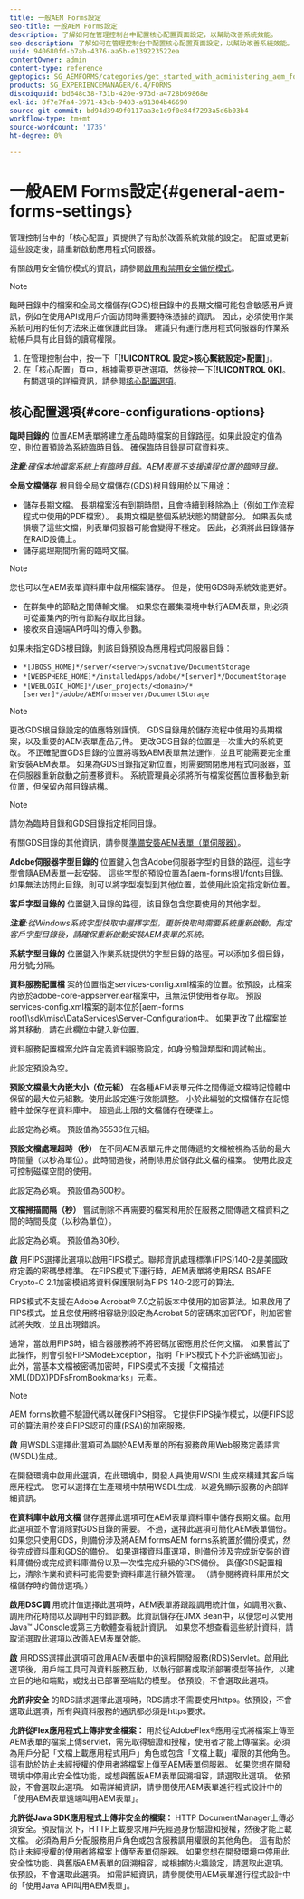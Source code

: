 ```yaml
---
title: 一般AEM Forms設定
seo-title: 一般AEM Forms設定
description: 了解如何在管理控制台中配置核心配置頁面設定，以幫助改善系統效能。
seo-description: 了解如何在管理控制台中配置核心配置頁面設定，以幫助改善系統效能。
uuid: 940680fd-b7ab-4376-aa5b-e139223522ea
contentOwner: admin
content-type: reference
geptopics: SG_AEMFORMS/categories/get_started_with_administering_aem_forms_on_jee
products: SG_EXPERIENCEMANAGER/6.4/FORMS
discoiquuid: bd648c38-731b-420e-973d-a4728b69868e
exl-id: 8f7e7fa4-3971-43cb-9403-a91304b46690
source-git-commit: bd94d3949f0117aa3e1c9f0e84f7293a5d6b03b4
workflow-type: tm+mt
source-wordcount: '1735'
ht-degree: 0%

---
```


# 一般AEM Forms設定{#general-aem-forms-settings}

管理控制台中的「核心配置」頁提供了有助於改善系統效能的設定。 配置或更新這些設定後，請重新啟動應用程式伺服器。

有關啟用安全備份模式的資訊，請參閱[啟用和禁用安全備份模式](/help/forms/using/admin-help/enabling-disabling-safe-backup-mode.md#enabling-and-disabling-safe-backup-mode)。

>[!NOTE]
>
>臨時目錄中的檔案和全局文檔儲存(GDS)根目錄中的長期文檔可能包含敏感用戶資訊，例如在使用API或用戶介面訪問時需要特殊憑據的資訊。 因此，必須使用作業系統可用的任何方法來正確保護此目錄。 建議只有運行應用程式伺服器的作業系統帳戶具有此目錄的讀寫權限。

1. 在管理控制台中，按一下「**[!UICONTROL 設定>核心繫統設定>配置]**」。
1. 在「核心配置」頁中，根據需要更改選項，然後按一下&#x200B;**[!UICONTROL OK]**。 有關選項的詳細資訊，請參閱[核心配置選項](configure-general-aem-forms-settings.md#core-configurations-options)。

## 核心配置選項{#core-configurations-options}

**臨時目錄的** 位置AEM表單將建立產品臨時檔案的目錄路徑。如果此設定的值為空，則位置預設為系統臨時目錄。 確保臨時目錄是可寫資料夾。

***注意&#x200B;**:確保本地檔案系統上有臨時目錄。AEM表單不支援遠程位置的臨時目錄。*

**全局文檔儲存** 根目錄全局文檔儲存(GDS)根目錄用於以下用途：

* 儲存長期文檔。 長期檔案沒有到期時間，且會持續到移除為止（例如工作流程程式中使用的PDF檔案）。 長期文檔是整個系統狀態的關鍵部分。 如果丟失或損壞了這些文檔，則表單伺服器可能會變得不穩定。 因此，必須將此目錄儲存在RAID設備上。
* 儲存處理期間所需的臨時文檔。

>[!NOTE]
>
>您也可以在AEM表單資料庫中啟用檔案儲存。 但是，使用GDS時系統效能更好。

* 在群集中的節點之間傳輸文檔。 如果您在叢集環境中執行AEM表單，則必須可從叢集內的所有節點存取此目錄。
* 接收來自遠端API呼叫的傳入參數。

如果未指定GDS根目錄，則該目錄預設為應用程式伺服器目錄：

* `*[JBOSS_HOME]*/server/<server>/svcnative/DocumentStorage`
* `*[WEBSPHERE_HOME]*/installedApps/adobe/*[server]*/DocumentStorage`
* `*[WEBLOGIC_HOME]*/user_projects/<domain>/*[server]*/adobe/AEMformsserver/DocumentStorage`

>[!NOTE]
>
>更改GDS根目錄設定的值應特別謹慎。 GDS目錄用於儲存流程中使用的長期檔案，以及重要的AEM表單產品元件。 更改GDS目錄的位置是一次重大的系統更改。 不正確配置GDS目錄的位置將導致AEM表單無法運作，並且可能需要完全重新安裝AEM表單。 如果為GDS目錄指定新位置，則需要關閉應用程式伺服器，並在伺服器重新啟動之前遷移資料。 系統管理員必須將所有檔案從舊位置移動到新位置，但保留內部目錄結構。

>[!NOTE]
>
>請勿為臨時目錄和GDS目錄指定相同目錄。

有關GDS目錄的其他資訊，請參閱[準備安裝AEM表單（單伺服器）](https://www.adobe.com/go/learn_aemforms_prepareInstallsingle_63)。

**Adobe伺服器字型目錄的** 位置鍵入包含Adobe伺服器字型的目錄的路徑。這些字型會隨AEM表單一起安裝。 這些字型的預設位置為[aem-forms根]/fonts目錄。 如果無法訪問此目錄，則可以將字型複製到其他位置，並使用此設定指定新位置。

**客戶字型目錄的** 位置鍵入目錄的路徑，該目錄包含您要使用的其他字型。

***注意&#x200B;**:從Windows系統字型快取中選擇字型，更新快取時需要系統重新啟動。指定客戶字型目錄後，請確保重新啟動安裝AEM表單的系統。*

**系統字型目錄的** 位置鍵入作業系統提供的字型目錄的路徑。可以添加多個目錄，用分號&#x200B;**;**&#x200B;分隔。

**資料服務配置檔** 案的位置指定services-config.xml檔案的位置。依預設，此檔案內嵌於adobe-core-appserver.ear檔案中，且無法供使用者存取。 預設services-config.xml檔案的副本位於[aem-forms root]\sdk\misc\DataServices\Server-Configuration中。 如果更改了此檔案並將其移動，請在此欄位中鍵入新位置。

資料服務配置檔案允許自定義資料服務設定，如身份驗證類型和調試輸出。

此設定預設為空。

**預設文檔最大內嵌大小（位元組）** 在各種AEM表單元件之間傳遞文檔時記憶體中保留的最大位元組數。使用此設定進行效能調整。 小於此編號的文檔儲存在記憶體中並保存在資料庫中。 超過此上限的文檔儲存在硬碟上。

此設定為必填。 預設值為65536位元組。

**預設文檔處理超時（秒）** 在不同AEM表單元件之間傳遞的文檔被視為活動的最大時間量（以秒為單位）。此時間過後，將刪除用於儲存此文檔的檔案。 使用此設定可控制磁碟空間的使用。

此設定為必填。 預設值為600秒。

**文檔掃描間隔（秒）** 嘗試刪除不再需要的檔案和用於在服務之間傳遞文檔資料之間的時間長度（以秒為單位）。

此設定為必填。 預設值為30秒。

**啟** 用FIPS選擇此選項以啟用FIPS模式。聯邦資訊處理標準(FIPS)140-2是美國政府定義的密碼學標準。 在FIPS模式下運行時，AEM表單將使用RSA BSAFE Crypto-C 2.1加密模組將資料保護限制為FIPS 140-2認可的算法。

FIPS模式不支援在Adobe Acrobat® 7.0之前版本中使用的加密算法。如果啟用了FIPS模式，並且您使用將相容級別設定為Acrobat 5的密碼來加密PDF，則加密嘗試將失敗，並且出現錯誤。

通常，當啟用FIPS時，組合器服務將不將密碼加密應用於任何文檔。 如果嘗試了此操作，則會引發FIPSModeException，指明「FIPS模式下不允許密碼加密」。 此外，當基本文檔被密碼加密時，FIPS模式不支援「文檔描述XML(DDX)PDFsFromBookmarks」元素。

>[!NOTE]
>
>AEM forms軟體不驗證代碼以確保FIPS相容。 它提供FIPS操作模式，以便FIPS認可的算法用於來自FIPS認可的庫(RSA)的加密服務。

**啟** 用WSDLS選擇此選項可為屬於AEM表單的所有服務啟用Web服務定義語言(WSDL)生成。

在開發環境中啟用此選項，在此環境中，開發人員使用WSDL生成來構建其客戶端應用程式。 您可以選擇在生產環境中禁用WSDL生成，以避免顯示服務的內部詳細資訊。

**在資料庫中啟用文檔** 儲存選擇此選項可在AEM表單資料庫中儲存長期文檔。啟用此選項並不會消除對GDS目錄的需要。 不過，選擇此選項可簡化AEM表單備份。 如果您只使用GDS，則備份涉及將AEM formsAEM forms系統置於備份模式，然後完成資料庫和GDS的備份。 如果選擇資料庫選項，則備份涉及完成新安裝的資料庫備份或完成資料庫備份以及一次性完成升級的GDS備份。 與僅GDS配置相比，清除作業和資料可能需要對資料庫進行額外管理。 （請參閱將資料庫用於文檔儲存時的備份選項。）

**啟用DSC調** 用統計值選擇此選項時，AEM表單將跟蹤調用統計值，如調用次數、調用所花時間以及調用中的錯誤數。此資訊儲存在JMX Bean中，以便您可以使用Java™ JConsole或第三方軟體查看統計資訊。 如果您不想查看這些統計資料，請取消選取此選項以改善AEM表單效能。

**啟** 用RDSS選擇此選項可啟用AEM表單中的遠程開發服務(RDS)Servlet。啟用此選項後，用戶端工具可與資料服務互動，以執行部署或取消部署模型等操作，以建立目的地和端點，或找出已部署至端點的模型。 依預設，不會選取此選項。

**允許非安全** 的RDS請求選擇此選項時，RDS請求不需要使用https。依預設，不會選取此選項，所有與資料服務的通訊都必須是https要求。

**允許從Flex應用程式上傳非安全檔案：** 用於從AdobeFlex®應用程式將檔案上傳至AEM表單的檔案上傳servlet，需先取得驗證和授權，使用者才能上傳檔案。必須為用戶分配「文檔上載應用程式用戶」角色或包含「文檔上載」權限的其他角色。 這有助於防止未經授權的使用者將檔案上傳至AEM表單伺服器。 如果您想在開發環境中停用此安全性功能，或想與舊版AEM表單回溯相容，請選取此選項。 依預設，不會選取此選項。 如需詳細資訊，請參閱使用AEM表單進行程式設計中的「使用AEM表單遠端叫用AEM表單」。

**允許從Java SDK應用程式上傳非安全的檔案：**  HTTP DocumentManager上傳必須安全。預設情況下，HTTP上載要求用戶先經過身份驗證和授權，然後才能上載文檔。 必須為用戶分配服務用戶角色或包含服務調用權限的其他角色。 這有助於防止未經授權的使用者將檔案上傳至表單伺服器。 如果您想在開發環境中停用此安全性功能、與舊版AEM表單的回溯相容，或根據防火牆設定，請選取此選項。 依預設，不會選取此選項。 如需詳細資訊，請參閱使用AEM表單進行程式設計中的「使用Java API叫用AEM表單」。
